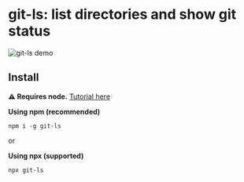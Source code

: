 # git-ls: list directories and show git status

![git-ls demo](https://i.imgur.com/672nita.png)

## Install

**⚠️ Requires node.** [Tutorial here](https://docs.npmjs.com/downloading-and-installing-node-js-and-npm)

**Using npm (recommended)**

`npm i -g git-ls`

or

**Using npx (supported)**

`npx git-ls`
